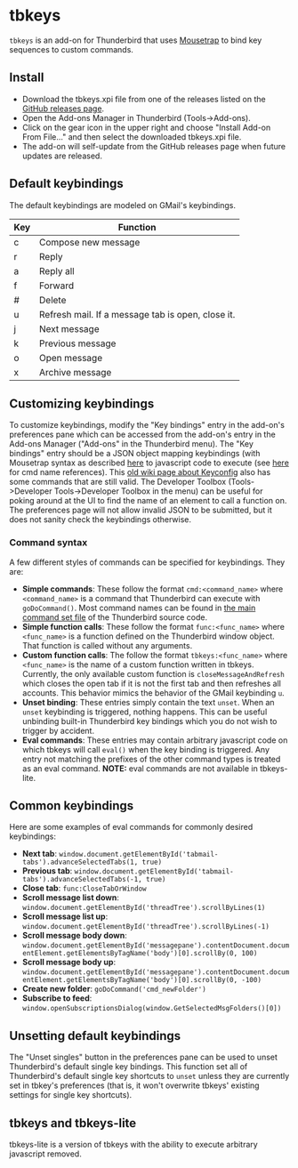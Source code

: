 # tbkeys

`tbkeys` is an add-on for Thunderbird that uses [Mousetrap](https://craig.is/killing/mice) to bind key sequences to custom commands.

## Install

* Download the tbkeys.xpi file from one of the releases listed on the [GitHub releases page](https://github.com/willsALMANJ/tbkeys/releases).
* Open the Add-ons Manager in Thunderbird (Tools->Add-ons).
* Click on the gear icon in the upper right and choose "Install Add-on From File..." and then select the downloaded tbkeys.xpi file.
* The add-on will self-update from the GitHub releases page when future updates are released.

## Default keybindings

The default keybindings are modeled on GMail's keybindings.

| Key | Function |
| --- | -------- |
|  c  | Compose new message  |
|  r  | Reply |
|  a  | Reply all |
|  f  | Forward |
|  #  | Delete |
|  u  | Refresh mail. If a message tab is open, close it. |
|  j  | Next message |
|  k  | Previous message |
|  o  | Open message |
|  x  | Archive message |

## Customizing keybindings

To customize keybindings, modify the "Key bindings" entry in the add-on's preferences pane which can be accessed from the add-on's entry in the Add-ons Manager ("Add-ons" in the Thunderbird menu).
The "Key bindings" entry should be a JSON object mapping keybindings (with Mousetrap syntax as described [here](https://craig.is/killing/mice) to javascript code to execute (see [here](https://hg.mozilla.org/comm-central/file/tip/mail/base/content/mainCommandSet.inc.xhtml) for cmd name references).
This [old wiki page about Keyconfig](http://kb.mozillazine.org/Keyconfig_extension:_Thunderbird) also has some commands that are still valid.
The Developer Toolbox (Tools->Developer Tools->Developer Toolbox in the menu) can be useful for poking around at the UI to find the name of an element to call a function on.
The preferences page will not allow invalid JSON to be submitted, but it does not sanity check the keybindings otherwise.

### Command syntax

A few different styles of commands can be specified for keybindings.
They are:

* **Simple commands**: These follow the format `cmd:<command_name>` where `<command_name>` is a command that Thunderbird can execute with `goDoCommand()`.
Most command names can be found in [the main command set file](https://hg.mozilla.org/comm-central/file/tip/mail/base/content/mainCommandSet.inc.xhtml) of the Thunderbird source code.
* **Simple function calls**: These follow the format `func:<func_name>` where `<func_name>` is a function defined on the Thunderbird window object.
That function is called without any arguments.
* **Custom function calls**: The follow the format `tbkeys:<func_name>` where `<func_name>` is the name of a custom function written in tbkeys.
Currently, the only available custom function is `closeMessageAndRefresh` which closes the open tab if it is not the first tab and then refreshes all accounts.
This behavior mimics the behavior of the GMail keybinding `u`.
* **Unset binding**: These entries simply contain the text `unset`.
When an `unset` keybinding is triggered, nothing happens.
This can be useful unbinding built-in Thunderbird key bindings which you do not wish to trigger by accident.
* **Eval commands**: These entries may contain arbitrary javascript code on which tbkeys will call `eval()` when the key binding is triggered.
Any entry not matching the prefixes of the other command types is treated as an eval command.
**NOTE:** eval commands are not available in tbkeys-lite.

## Common keybindings

Here are some examples of eval commands for commonly desired keybindings:

* **Next tab**: `window.document.getElementById('tabmail-tabs').advanceSelectedTabs(1, true)`
* **Previous tab**: `window.document.getElementById('tabmail-tabs').advanceSelectedTabs(-1, true)`
* **Close tab**: `func:CloseTabOrWindow`
* **Scroll message list down**: `window.document.getElementById('threadTree').scrollByLines(1)`
* **Scroll message list up**: `window.document.getElementById('threadTree').scrollByLines(-1)`
* **Scroll message body down**: `window.document.getElementById('messagepane').contentDocument.documentElement.getElementsByTagName('body')[0].scrollBy(0, 100)`
* **Scroll message body up**: `window.document.getElementById('messagepane').contentDocument.documentElement.getElementsByTagName('body')[0].scrollBy(0, -100)`
* **Create new folder**: `goDoCommand('cmd_newFolder')`
* **Subscribe to feed**: `window.openSubscriptionsDialog(window.GetSelectedMsgFolders()[0])`

## Unsetting default keybindings

The "Unset singles" button in the preferences pane can be used to unset Thunderbird's default single key bindings.
This function set all of Thunderbird's default single key shortcuts to `unset` unless they are currently set in tbkey's preferences (that is, it won't overwrite tbkeys' existing settings for single key shortcuts).

## tbkeys and tbkeys-lite

tbkeys-lite is a version of tbkeys with the ability to execute arbitrary javascript removed.
